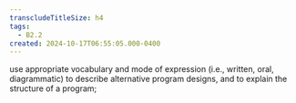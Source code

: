 ```yaml
---
transcludeTitleSize: h4
tags:
  - B2.2
created: 2024-10-17T06:55:05.000-0400
---
```

use appropriate vocabulary and mode of expression (i.e., written, oral, diagrammatic) to describe alternative program designs, and to explain the structure of a program;